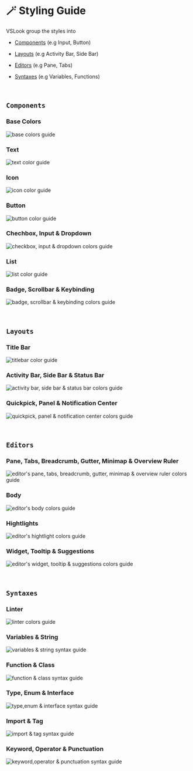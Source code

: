 # 🪄 Styling Guide

VSLook group the styles into

- [Components](#components) (e.g Input, Button)
- [Layouts](#layouts) (e.g Activity Bar, Side Bar)
- [Editors](#editors) (e.g Pane, Tabs)
- [Syntaxes](#syntaxes) (e.g Variables, Functions)

  <br/>

## `Components`

### Base Colors

![base colors guide](https://raw.githubusercontent.com/sudoaugustin/vslook/main/.github/media/styles/base.png)

### Text

![text color guide](https://raw.githubusercontent.com/sudoaugustin/vslook/main/.github/media/styles/text.png)

### Icon

![icon color guide](https://raw.githubusercontent.com/sudoaugustin/vslook/main/.github/media/styles/icon.png)

### Button

![button color guide](https://raw.githubusercontent.com/sudoaugustin/vslook/main/.github/media/styles/button.png)

### Chechbox, Input & Dropdown

![checkbox, input & dropdown colors guide](https://raw.githubusercontent.com/sudoaugustin/vslook/main/.github/media/styles/checkbox-input-dropdown.png)

### List

![list color guide](https://raw.githubusercontent.com/sudoaugustin/vslook/main/.github/media/styles/list.png)

### Badge, Scrollbar & Keybinding

![badge, scrollbar & keybinding colors guide](https://raw.githubusercontent.com/sudoaugustin/vslook/main/.github/media/styles/badge-scrollbar-keybinding.png)

<br/>

## `Layouts`

### Title Bar

![titlebar color guide](https://raw.githubusercontent.com/sudoaugustin/vslook/main/.github/media/styles/titlebar.png)

### Activity Bar, Side Bar & Status Bar

![activity bar, side bar & status bar colors guide](https://raw.githubusercontent.com/sudoaugustin/vslook/main/.github/media/styles/activitybar-sidebar-statusbar.png)

### Quickpick, Panel & Notification Center

![quickpick, panel & notification center colors guide](https://raw.githubusercontent.com/sudoaugustin/vslook/main/.github/media/styles/quickpick-panel-notifications.png)

<br/>

## `Editors`

### Pane, Tabs, Breadcrumb, Gutter, Minimap & Overview Ruler

![editor's pane, tabs, breadcrumb, gutter, minimap & overview ruler colors guide](https://raw.githubusercontent.com/sudoaugustin/vslook/main/.github/media/styles/editor-tabs-breadcrumb-gutter-minimap-ruler.png)

### Body

![editor's body colors guide](https://raw.githubusercontent.com/sudoaugustin/vslook/main/.github/media/styles/editor-body.png)

### Hightlights

![editor's hightlight colors guide](https://raw.githubusercontent.com/sudoaugustin/vslook/main/.github/media/styles/editor-body-highlight.png)

### Widget, Tooltip & Suggestions

![editor's widget, tooltip & suggestions colors guide](https://raw.githubusercontent.com/sudoaugustin/vslook/main/.github/media/styles/editor-widget-tooltip-suggestions.png)

<br/>

## `Syntaxes`

### Linter

![linter colors guide](https://raw.githubusercontent.com/sudoaugustin/vslook/main/.github/media/styles/syntax-linter.png)

### Variables & String

![variables & string syntax guide](https://raw.githubusercontent.com/sudoaugustin/vslook/main/.github/media/styles/syntax-variable-string.png)

### Function & Class

![function & class syntax guide](https://raw.githubusercontent.com/sudoaugustin/vslook/main/.github/media/styles/syntax-function-class.png)

### Type, Enum & Interface

![type,enum & interface syntax guide](https://raw.githubusercontent.com/sudoaugustin/vslook/main/.github/media/styles/syntax-type-interface-enum.png)

### Import & Tag

![import & tag syntax guide](https://raw.githubusercontent.com/sudoaugustin/vslook/main/.github/media/styles/syntax-import-tag.png)

### Keyword, Operator & Punctuation

![keyword,operator & punctuation syntax guide](https://raw.githubusercontent.com/sudoaugustin/vslook/main/.github/media/styles/syntax-keyword-operator-punctuation.png)
